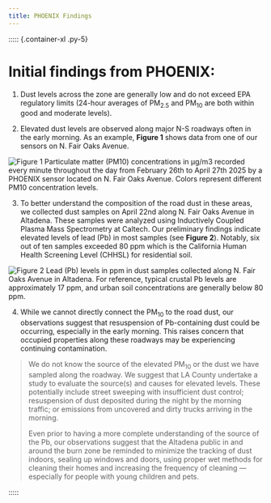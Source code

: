 ```yaml
---
title: PHOENIX Findings
---
```


::::: {.container-xl .py-5}

# Initial findings from PHOENIX:

1.  Dust levels across the zone are generally low and do not exceed EPA regulatory limits (24-hour averages of PM<sub>2.5</sub> and PM<sub>10</sub> are both within good and moderate levels).

2.  Elevated dust levels are observed along major N-S roadways often in the early morning. As an example, __Figure 1__ shows data from one of our sensors on N. Fair Oaks Avenue.

![__Figure 1__ Particulate matter (PM<sub>10</sub>) concentrations in
μg/m<sup>3</sup> recorded every minute throughout the day from February 26th to April 27th 2025 by a
PHOENIX sensor located on N. Fair Oaks Avenue. Colors represent different
PM<sub>10</sub> concentration levels.](/img/phoenix_findings_figure_01.png "Particulate matter concentrations on N. Fair Oaks Avenue.")

3. To better understand the composition of the road dust in these areas, we collected dust samples on April 22nd along N. Fair Oaks Avenue in Altadena. These samples were analyzed using Inductively Coupled Plasma Mass Spectrometry at Caltech. 
Our preliminary findings indicate elevated levels of lead (Pb) in most samples (see __Figure 2__). Notably, six out of ten samples exceeded 80 ppm which is the California Human Health Screening Level (CHHSL) for residential soil.

![__Figure 2__ Lead (Pb) levels in ppm in dust samples collected along N. Fair
Oaks Avenue in Altadena. For reference, typical crustal Pb levels are
approximately 17 ppm, and urban soil concentrations are generally below 80
ppm.](/img/phoenix_findings_figure_02_dust_samples.png "Lead levels in dust along N. Fair Oaks Avenue in Altadena.")


4.  While we cannot directly connect the PM<sub>10</sub> to the road dust, our observations suggest that resuspension of Pb-containing dust could be occurring, especially in the early morning. This raises concern that occupied properties along these roadways may be experiencing continuing contamination.

> 
> We do not know the source of the elevated PM<sub>10</sub> or the dust we have sampled along the roadway. We suggest that LA County undertake a study to evaluate the source(s) and causes for elevated levels. 
> These potentially include street sweeping with insufficient dust control; resuspension of dust deposited during the night by the morning traffic; or emissions from uncovered and dirty trucks arriving in the morning.
>
> Even prior to having a more complete understanding of the source of the Pb, our observations suggest that the Altadena public in and around the burn zone be reminded to minimize the tracking of dust indoors, sealing up 
> windows and doors, using proper wet methods for cleaning their homes and increasing the frequency of cleaning — especially for people with young children and pets.
>

:::::
